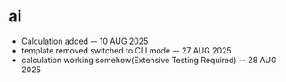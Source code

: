 # ai

- Calculation added -- 10 AUG 2025
- template removed switched to CLI mode -- 27 AUG 2025
- calculation working somehow(Extensive Testing Required) -- 28 AUG 2025

